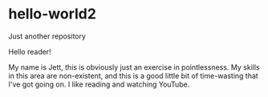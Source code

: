 # hello-world2
Just another repository

Hello reader!

My name is Jett, this is obviously just an exercise in pointlessness. My skills in this area are non-existent, and this is a good little bit of time-wasting that I've got going on. I like reading and watching YouTube.
